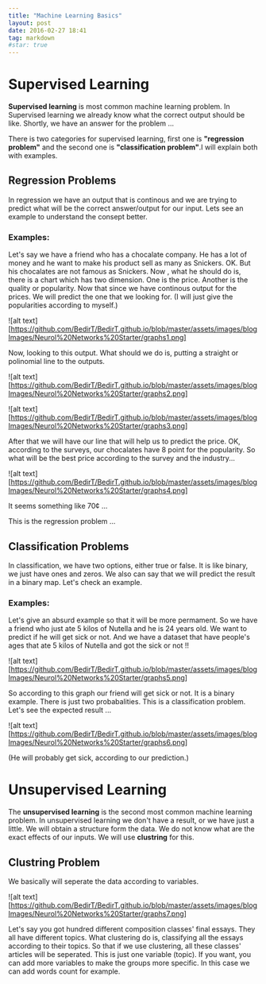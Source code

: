 ```yaml
---
title: "Machine Learning Basics"
layout: post
date: 2016-02-27 18:41
tag: markdown
#star: true
---
```



# Supervised Learning

**Supervised learning** is most common machine learning problem. In Supervised learning we already know what the correct output should be like. Shortly, we have an answer for the problem ...

There is two categories for supervised learning, first one is **"regression problem"** and the second one is **"classification problem"**.I will explain both with examples.

## Regression Problems

In regression we have an output that is continous and we are trying to predict what will be the correct answer/output for our input. Lets see an example to understand the consept better.

### Examples:

Let's say we have a friend who has a chocalate company. He has a lot of money and he want to make his product sell as many as Snickers. OK. But his chocalates are not famous as Snickers. Now , what he should do is, there is a chart which has two dimension. One is the price. Another is the quality or popularity. Now that since we have continous output for the prices. We will predict the one that we looking for. (I will just give the popularities according to myself.)

![alt text][https://github.com/BedirT/BedirT.github.io/blob/master/assets/images/blogImages/Neurol%20Networks%20Starter/graphs1.png]

Now, looking to this output. What should we do is, putting a straight or polinomial line to the outputs.

![alt text][https://github.com/BedirT/BedirT.github.io/blob/master/assets/images/blogImages/Neurol%20Networks%20Starter/graphs2.png]

![alt text][https://github.com/BedirT/BedirT.github.io/blob/master/assets/images/blogImages/Neurol%20Networks%20Starter/graphs3.png]

After that we will have our line that will help us to predict the price. OK, according to the surveys, our chocalates have 8 point for the popularity. So what will be the best price according to the survey and the industry... 

![alt text][https://github.com/BedirT/BedirT.github.io/blob/master/assets/images/blogImages/Neurol%20Networks%20Starter/graphs4.png]

It seems something like 70¢ ...

This is the regression problem ...


## Classification Problems

In classification, we have two options, either true or false. It is like binary, we just have ones and zeros. We also can say that we will predict the result in a binary map. Let's check an example.

### Examples:

Let's give an absurd example so that it will be more permament. So we have a friend who just ate 5 kilos of Nutella and he is 24 years old. We want to predict if he will get sick or not. And we have a dataset that have people's ages that ate 5 kilos of Nutella and got the sick or not !!

![alt text][https://github.com/BedirT/BedirT.github.io/blob/master/assets/images/blogImages/Neurol%20Networks%20Starter/graphs5.png]

So according to this graph our friend will get sick or not. It is a binary example. There is just two probabalities. This is a classification problem. Let's see the expected result ...

![alt text][https://github.com/BedirT/BedirT.github.io/blob/master/assets/images/blogImages/Neurol%20Networks%20Starter/graphs6.png]

(He will probably get sick, according to our prediction.) 

# Unsupervised Learning

The **unsupervised learning** is the second most common machine learning problem. In unsupervised learning we don't have a result, or we have just a little. We will obtain a structure form the data. We do not know what are the exact effects of our inputs. We will use **clustring** for this.

## Clustring Problem

We basically will seperate the data according to variables.

![alt text][https://github.com/BedirT/BedirT.github.io/blob/master/assets/images/blogImages/Neurol%20Networks%20Starter/graphs7.png]
    
Let's say you got hundred different composition classes' final essays. They all have different topics. What clustering do is, classifying all the essays according to their topics. So that if we use clustering, all these classes' articles will be seperated. This is just one variable (topic). If you want, you can add more variables to make the groups more specific. In this case we can add words count for example.

    



























